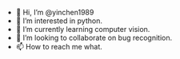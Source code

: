 - 👋 Hi, I’m @yinchen1989
- 👀 I’m interested in python.
- 🌱 I’m currently learning computer vision.
- 💞️ I’m looking to collaborate on bug recognition.
- 📫 How to reach me what.

<!---
yinchen1989/yinchen1989 is a ✨ special ✨ repository because its `README.md` (this file) appears on your GitHub profile.
You can click the Preview link to take a look at your changes.
--->
